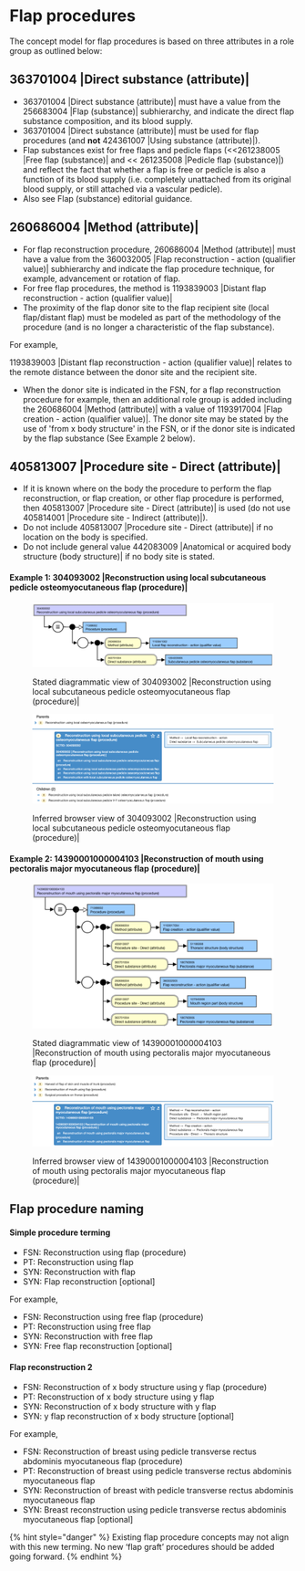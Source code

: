 # Flap procedures

The concept model for flap procedures is based on three attributes in a role group as outlined below:

## 363701004 |Direct substance (attribute)|

* 363701004 |Direct substance (attribute)| must have a value from the 256683004 |Flap (substance)| subhierarchy, and indicate the direct flap substance composition, and its blood supply.
* 363701004 |Direct substance (attribute)| must be used for flap procedures (and **not** 424361007 |Using substance (attribute)|).
* Flap substances exist for free flaps and pedicle flaps (<<261238005 |Free flap (substance)| and << 261235008 |Pedicle flap (substance)|) and reflect the fact that whether a flap is free or pedicle is also a function of its blood supply (i.e. completely unattached from its original blood supply, or still attached via a vascular pedicle).
* Also see Flap (substance) editorial guidance.

## 260686004 |Method (attribute)|

* For flap reconstruction procedure, 260686004 |Method (attribute)| must have a value from the 360032005 |Flap reconstruction - action (qualifier value)| subhierarchy and indicate the flap procedure technique, for example, advancement or rotation of flap.
* For free flap procedures, the method is 1193839003 |Distant flap reconstruction - action (qualifier value)|
* The proximity of the flap donor site to the flap recipient site (local flap/distant flap) must be modeled as part of the methodology of the procedure (and is no longer a characteristic of the flap substance).

For example,

1193839003 |Distant flap reconstruction - action (qualifier value)| relates to the remote distance between the donor site and the recipient site.

* When the donor site is indicated in the FSN, for a flap reconstruction procedure for example, then an additional role group is added including the 260686004 |Method (attribute)| with a value of 1193917004 |Flap creation - action (qualifier value)|. The donor site may be stated by the use of 'from x body structure' in the FSN, or if the donor site is indicated by the flap substance (See Example 2 below).

## 405813007 |Procedure site - Direct (attribute)|

* If it is known where on the body the procedure to perform the flap reconstruction, or flap creation, or other flap procedure is performed, then 405813007 |Procedure site - Direct (attribute)| is used (do not use 405814001 |Procedure site - Indirect (attribute)|).
* Do not include 405813007 |Procedure site - Direct (attribute)| if no location on the body is specified.
* Do not include general value 442083009 |Anatomical or acquired body structure (body structure)| if no body site is stated.

#### Example 1: 304093002 |Reconstruction using local subcutaneous pedicle osteomyocutaneous flap (procedure)|

<figure><img src="../../../../../.gitbook/assets/image (8).png" alt=""><figcaption><p>Stated diagrammatic view of 304093002 |Reconstruction using local subcutaneous pedicle osteomyocutaneous flap (procedure)|</p></figcaption></figure>

<figure><img src="../../../../../.gitbook/assets/image (9).png" alt=""><figcaption><p> Inferred browser view of 304093002 |Reconstruction using local subcutaneous pedicle osteomyocutaneous flap (procedure)|</p></figcaption></figure>

#### Example 2: 14390001000004103 |Reconstruction of mouth using pectoralis major myocutaneous flap (procedure)|

<figure><img src="../../../../../.gitbook/assets/image (10).png" alt=""><figcaption><p>Stated diagrammatic view of 14390001000004103 |Reconstruction of mouth using pectoralis major myocutaneous flap (procedure)|</p></figcaption></figure>

<figure><img src="../../../../../.gitbook/assets/image (11).png" alt=""><figcaption><p>Inferred browser view of 14390001000004103 |Reconstruction of mouth using pectoralis major myocutaneous flap (procedure)|</p></figcaption></figure>

## Flap procedure naming

#### Simple procedure terming <a href="#simple-procedure-terming" id="simple-procedure-terming"></a>

* FSN:  Reconstruction using flap (procedure) &#x20;
* PT:     Reconstruction using flap&#x20;
* SYN:  Reconstruction with flap
* SYN:  Flap reconstruction \[optional]&#x20;

For example,&#x20;

* FSN:  Reconstruction using free flap (procedure) &#x20;
* PT:     Reconstruction using free flap&#x20;
* SYN:  Reconstruction with free flap
* SYN:  Free flap reconstruction \[optional]&#x20;

#### Flap reconstruction 2 <a href="#flap-reconstruction-2" id="flap-reconstruction-2"></a>

* FSN:  Reconstruction of x body structure using y flap (procedure) &#x20;
* PT:     Reconstruction of x body structure using y flap&#x20;
* SYN:  Reconstruction of x body structure with y flap
* SYN:  y flap reconstruction of x body structure \[optional]&#x20;

For example,

* FSN: Reconstruction of breast using pedicle transverse rectus abdominis myocutaneous flap (procedure) &#x20;
* PT: Reconstruction of breast using pedicle transverse rectus abdominis myocutaneous flap&#x20;
* SYN: Reconstruction of breast with pedicle transverse rectus abdominis myocutaneous flap&#x20;
* SYN: Breast reconstruction using pedicle transverse rectus abdominis myocutaneous flap \[optional]&#x20;

{% hint style="danger" %}
Existing flap procedure concepts may not align with this new terming.  No new ‘flap graft’ procedures should be added going forward.
{% endhint %}
